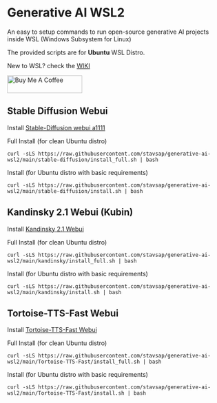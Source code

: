 # Generative AI WSL2

An easy to setup commands to run open-source generative AI projects inside WSL (Windows Subsystem for Linux)

The provided scripts are for **Ubuntu** WSL Distro.

New to WSL? check the [WIKI](https://github.com/stavsap/generative-ai-wsl2/wiki/WSL-2.0)

<a href="https://www.buymeacoffee.com/stavsapq" target="_blank"><img src="https://cdn.buymeacoffee.com/buttons/default-orange.png" alt="Buy Me A Coffee" height="41" width="174"></a>

## Stable Diffusion Webui

Install [Stable-Diffusion webui a1111](https://github.com/AUTOMATIC1111/stable-diffusion-webui.git)

Full Install (for clean Ubuntu distro)

``` shell
curl -sLS https://raw.githubusercontent.com/stavsap/generative-ai-wsl2/main/stable-diffusion/install_full.sh | bash
```

Install (for Ubuntu distro with basic requirements)
 
``` shell
curl -sLS https://raw.githubusercontent.com/stavsap/generative-ai-wsl2/main/stable-diffusion/install.sh | bash
```

## Kandinsky 2.1 Webui (Kubin)

Install [Kandinsky 2.1 Webui](https://github.com/seruva19/kubin)

Full Install (for clean Ubuntu distro)

``` shell
curl -sLS https://raw.githubusercontent.com/stavsap/generative-ai-wsl2/main/kandinsky/install_full.sh | bash
```

Install (for Ubuntu distro with basic requirements)
 
``` shell
curl -sLS https://raw.githubusercontent.com/stavsap/generative-ai-wsl2/main/kandinsky/install.sh | bash
```

## Tortoise-TTS-Fast Webui

Install [Tortoise-TTS-Fast Webui](https://github.com/thisserand/tortoise-tts-fast.git)

Full Install (for clean Ubuntu distro)

``` shell
curl -sLS https://raw.githubusercontent.com/stavsap/generative-ai-wsl2/main/Tortoise-TTS-Fast/install_full.sh | bash
```

Install (for Ubuntu distro with basic requirements)
 
``` shell
curl -sLS https://raw.githubusercontent.com/stavsap/generative-ai-wsl2/main/Tortoise-TTS-Fast/install.sh | bash
```
